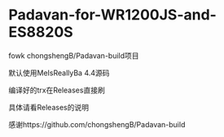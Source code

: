 # Padavan-for-WR1200JS-and-ES8820S

fowk chongshengB/Padavan-build项目

默认使用MeIsReallyBa 4.4源码

编译好的trx在Releases直接刷

具体请看Releases的说明

感谢https://github.com/chongshengB/Padavan-build
